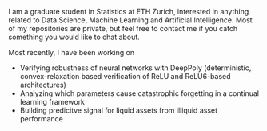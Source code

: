 I am a graduate student in Statistics at ETH Zurich, interested in anything related to Data Science, Machine Learning and Artificial Intelligence. Most of my repositories are private, but feel free to contact me if you catch something you would like to chat about. 

Most recently, I have been working on 
- Verifying robustness of neural networks with DeepPoly (deterministic, convex-relaxation based verification of ReLU and ReLU6-based architectures)
- Analyzing which parameters cause catastrophic forgetting in a continual learning framework
- Building predicitve signal for liquid assets from illiquid asset performance

